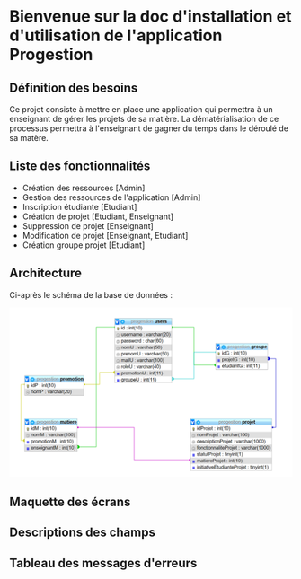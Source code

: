 # Bienvenue sur la doc d'installation et d'utilisation de l'application Progestion

## Définition des besoins

Ce projet consiste à mettre en place une application qui permettra à un enseignant de gérer les projets de sa matière.
La dématérialisation de ce processus permettra à l'enseignant de gagner du temps dans le déroulé de sa matère.

## Liste des fonctionnalités

* Création des ressources [Admin]
* Gestion des ressources de l'application [Admin]
* Inscription étudiante [Etudiant]
* Création de projet [Etudiant, Enseignant]
* Suppression de projet [Enseignant]
* Modification de projet [Enseignant, Etudiant]
* Création groupe projet [Etudiant]

## Architecture

Ci-après le schéma de la base de données : 
  
![Base de données](bdd_progestion.png)

## Maquette des écrans

## Descriptions des champs

## Tableau des messages d'erreurs

